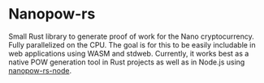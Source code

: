 # Nanopow-rs

Small Rust library to generate proof of work for the Nano cryptocurrency. Fully parallelized on the CPU. The goal is for this to be easily includable in web applications using WASM and stdweb. Currently, it works best as a native POW generation tool in Rust projects as well as in Node.js using [nanopow-rs-node](https://github.com/termhn/nanopow-rs-node).